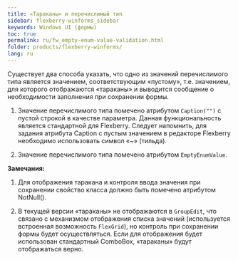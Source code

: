 ```yaml
---
title: «Тараканы» и перечислимый тип
sidebar: flexberry-winforms_sidebar
keywords: Windows UI (формы)
toc: true
permalink: ru/fw_empty-enum-value-validation.html
folder: products/flexberry-winforms/
lang: ru
---
```


Существует два способа указать, что одно из значений перечислимого типа является значением, соответствующим «пустому», т.е. значением, для которого отображаются «тараканы» и выводится сообщение о необходимости заполнения при сохранении формы.

1. Значение перечислимого типа помечено атрибутом `Caption("")` с пустой строкой в качестве параметра. Данная функциональность является стандартной для Flexberry. Следует напомнить, для задания атрибута Caption с пустым значением в редакторе Flexberry необходимо использовать символ «~» (тильда).

2. Значение перечислимого типа помечено атрибутом `EmptyEnumValue`. 

__Замечания:__

1. Для отображения таракана и контроля ввода значения при сохранении свойство класса должно быть помечено атрибутом NotNull().

2. В текущей версии «тараканы» не отображаются в `GroupEdit`, что связано с механизмом отображения списка значений (используется встроенная возможность `FlexGrid`), но контроль при сохранении формы будет осуществляться. Если для отображения будет использован стандартный ComboBox,  «тараканы» будут отображаться верно.
   
